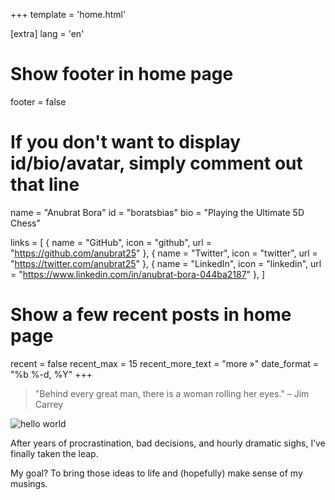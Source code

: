 +++
template = 'home.html'

[extra]
lang = 'en'

# Show footer in home page
footer = false

# If you don't want to display id/bio/avatar, simply comment out that line
name = "Anubrat Bora"
id = "boratsbias"
bio = "Playing the Ultimate 5D Chess" 

links = [
    { name = "GitHub", icon = "github", url = "https://github.com/anubrat25" },
    { name = "Twitter", icon = "twitter", url = "https://twitter.com/anubrat25" },
    { name = "LinkedIn", icon = "linkedin", url = "https://www.linkedin.com/in/anubrat-bora-044ba2187" },
]

# Show a few recent posts in home page
recent = false
recent_max = 15
recent_more_text = "more »"
date_format = "%b %-d, %Y"
+++

> "Behind every great man, there is a woman rolling her eyes." – Jim Carrey

![hello world](/img/hello2.avif)

After years of procrastination, bad decisions, and hourly dramatic sighs, I’ve finally taken the leap. 

My goal? To bring those ideas to life and (hopefully) make sense of my musings.
